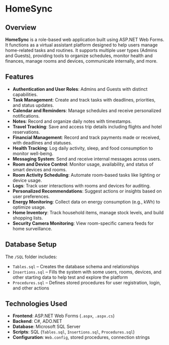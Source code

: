 # HomeSync

## Overview
**HomeSync** is a role-based web application built using ASP.NET Web Forms. It functions as a virtual assistant platform designed to help users manage home-related tasks and routines. It supports multiple user types (Admins and Guests), providing tools to organize schedules, monitor health and finances, manage rooms and devices, communicate internally, and more.

## Features
- **Authentication and User Roles**: Admins and Guests with distinct capabilities.
- **Task Management**: Create and track tasks with deadlines, priorities, and status updates.
- **Calendar and Reminders**: Manage schedules and receive personalized notifications.
- **Notes**: Record and organize daily notes with timestamps.
- **Travel Tracking**: Save and access trip details including flights and hotel reservations.
- **Financial Management**: Record and track payments made or received, with deadlines and statuses.
- **Health Tracking**: Log daily activity, sleep, and food consumption to monitor well-being.
- **Messaging System**: Send and receive internal messages across users.
- **Room and Device Control**: Monitor usage, availability, and status of smart devices and rooms.
- **Room Activity Scheduling**: Automate room-based tasks like lighting or device usage.
- **Logs**: Track user interactions with rooms and devices for auditing.
- **Personalized Recommendations**: Suggest actions or insights based on user preferences.
- **Energy Monitoring**: Collect data on energy consumption (e.g., kWh) to optimize usage.
- **Home Inventory**: Track household items, manage stock levels, and build shopping lists.
- **Security Camera Monitoring**: View room-specific camera feeds for home surveillance.

## Database Setup
The `/SQL` folder includes:
- `Tables.sql` – Creates the database schema and relationships
- `Insertions.sql` – Fills the system with some users, rooms, devices, and other starting data to help test and explore the platform
- `Procedures.sql` – Defines stored procedures for user registration, login, and other actions
  
## Technologies Used
- **Frontend**: ASP.NET Web Forms (`.aspx`, `.aspx.cs`)
- **Backend**: C#, ADO.NET
- **Database**: Microsoft SQL Server
- **Scripts**: SQL (`Tables.sql`, `Insertions.sql`, `Procedures.sql`)
- **Configuration**: `Web.config`, stored procedures, connection strings


